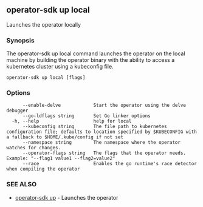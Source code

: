 ## operator-sdk up local

Launches the operator locally

### Synopsis

The operator-sdk up local command launches the operator on the local machine
by building the operator binary with the ability to access a
kubernetes cluster using a kubeconfig file.


```
operator-sdk up local [flags]
```

### Options

```
      --enable-delve            Start the operator using the delve debugger
      --go-ldflags string       Set Go linker options
  -h, --help                    help for local
      --kubeconfig string       The file path to kubernetes configuration file; defaults to location specified by $KUBECONFIG with a fallback to $HOME/.kube/config if not set
      --namespace string        The namespace where the operator watches for changes.
      --operator-flags string   The flags that the operator needs. Example: "--flag1 value1 --flag2=value2"
      --race                    Enables the go runtime's race detector when compiling the operator
```

### SEE ALSO

* [operator-sdk up](operator-sdk_up.md)	 - Launches the operator

